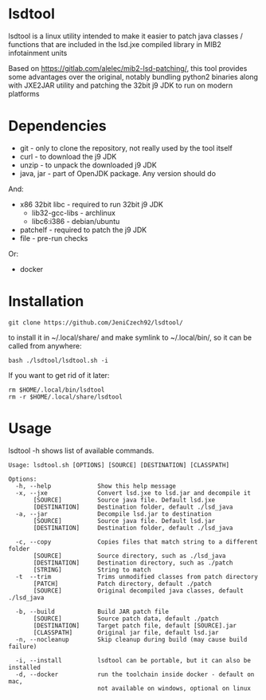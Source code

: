 # lsdtool

lsdtool is a linux utility intended to make it easier to patch java classes / functions that are included in the lsd.jxe compiled library in MIB2 infotainment units

Based on https://gitlab.com/alelec/mib2-lsd-patching/, this tool provides some advantages over the original, notably bundling python2 binaries along with JXE2JAR utility and patching the 32bit j9 JDK to run on modern platforms


# Dependencies

* git - only to clone the repository, not really used by the tool itself
* curl - to download the j9 JDK
* unzip - to unpack the downloaded j9 JDK
* java, jar - part of OpenJDK package. Any version should do

And:
* x86 32bit libc - required to run 32bit j9 JDK
  * lib32-gcc-libs - archlinux
  * libc6:i386 - debian/ubuntu
* patchelf - required to patch the j9 JDK
* file - pre-run checks

Or:
* docker


# Installation

```
git clone https://github.com/JeniCzech92/lsdtool/
```
to install it in ~/.local/share/ and make symlink to ~/.local/bin/, so it can be called from anywhere:

```
bash ./lsdtool/lsdtool.sh -i
```

If you want to get rid of it later:
```
rm $HOME/.local/bin/lsdtool
rm -r $HOME/.local/share/lsdtool
```


# Usage

lsdtool -h shows list of available commands.

```
Usage: lsdtool.sh [OPTIONS] [SOURCE] [DESTINATION] [CLASSPATH]

Options:
  -h, --help             Show this help message
  -x, --jxe              Convert lsd.jxe to lsd.jar and decompile it
       [SOURCE]          Source java file. Default lsd.jxe
       [DESTINATION]     Destination folder, default ./lsd_java
  -a, --jar              Decompile lsd.jar to destination
       [SOURCE]          Source java file. Default lsd.jar
       [DESTINATION]     Destination folder, default ./lsd_java

  -c, --copy             Copies files that match string to a different folder
       [SOURCE]          Source directory, such as ./lsd_java
       [DESTINATION]     Destination directory, such as ./patch
       [STRING]          String to match
  -t  --trim             Trims unmodified classes from patch directory
       [PATCH]           Patch directory, default ./patch
       [SOURCE]          Original decompiled java classes, default ./lsd_java

  -b, --build            Build JAR patch file
       [SOURCE]          Source patch data, default ./patch
       [DESTINATION]     Target patch file, default [SOURCE].jar
       [CLASSPATH]       Original jar file, default lsd.jar
  -n, --nocleanup        Skip cleanup during build (may cause build failure)

  -i, --install          lsdtool can be portable, but it can also be installed
  -d, --docker           run the toolchain inside docker - default on mac,
                         not available on windows, optional on linux
```
